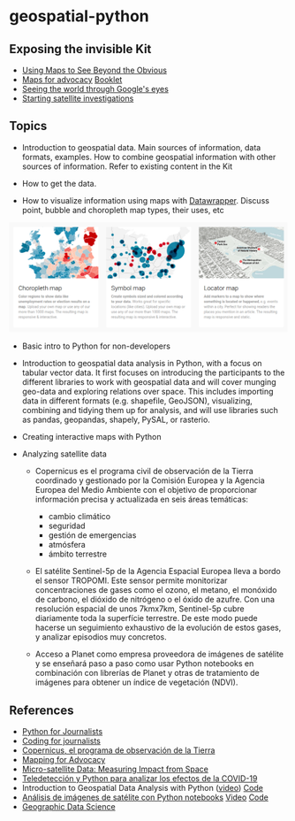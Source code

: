 # geospatial-python

## Exposing the invisible Kit

- [Using Maps to See Beyond the Obvious](https://kit.exposingtheinvisible.org/en/how/maps.html)
- [Maps for advocacy](https://exposingtheinvisible.org/resources/maps-advocacy) [Booklet](https://www.civicspace.eu/upload/library/maps-for-advocacy-5d628d1228e69.pdf)
- [Seeing the world through Google's eyes](https://exposingtheinvisible.org/resources/seeing-the-world-through-googles)
- [Starting satellite investigations](https://exposingtheinvisible.org/resources/obtaining-evidence/starting-satellite-investigations)

## Topics

* Introduction to geospatial data. Main sources of information, data formats, examples. How to combine geospatial information with other sources of information. Refer to existing content in the Kit

* How to get the data. 

* How to visualize information using maps with [Datawrapper](https://www.datawrapper.de/maps/). Discuss point, bubble and choropleth map types, their uses, etc

![Maps with Datawrapper](https://raw.githubusercontent.com/alabarga/geospatial-python/master/img/datawrapper_maps.png)

* Basic intro to Python for non-developers

* Introduction to geospatial data analysis in Python, with a focus on tabular vector data. It first focuses on introducing the participants to the different libraries to work with geospatial data and will cover munging geo-data and exploring relations over space. This includes importing data in different formats (e.g. shapefile, GeoJSON), visualizing, combining and tidying them up for analysis, and will use libraries such as pandas, geopandas, shapely, PySAL, or rasterio. 

* Creating interactive maps with Python 

* Analyzing satellite data
  * Copernicus es el programa civil de observación de la Tierra coordinado y gestionado por la Comisión Europea y la Agencia Europea del Medio Ambiente con el objetivo de proporcionar información precisa y actualizada en seis áreas temáticas:
    - cambio climático 
    - seguridad 
    - gestión de emergencias 
    - atmósfera
    - ámbito terrestre
  
  * El satélite Sentinel-5p de la Agencia Espacial Europea lleva a bordo el sensor TROPOMI. Este sensor permite monitorizar concentraciones de gases como el ozono, el metano, el monóxido de carbono, el dióxido de nitrógeno o el óxido de azufre. Con una resolución espacial de unos 7kmx7km, Sentinel-5p cubre diariamente toda la superfície terrestre. De este modo puede hacerse un seguimiento exhaustivo de la evolución de estos gases, y analizar episodios muy concretos.

  * Acceso a Planet como empresa proveedora de imágenes de satélite y se enseñará paso a paso como usar Python notebooks en combinación con librerías de Planet y otras de tratamiento de imágenes para obtener un índice de vegetación (NDVI).

## References
- [Python for Journalists](https://github.com/winnydejong/pythonforjournalists)
- [Coding for journalists](https://coding-for-journalists.readthedocs.io/en/latest/)
- [Copernicus, el programa de observación de la Tierra](https://www.unigis.es/copernicus-observacion-tierra/)
- [Mapping for Advocacy](https://www.opensocietyfoundations.org/publications/mapping-advocacy)
- [Micro-satellite Data: Measuring Impact from Space](https://www.poverty-action.org/sites/default/files/publications/Goldilocks-Deep-Dive-Micro-satellite-Data-Measuring-Impact-from-Space_4.pdf)
- [Teledetección y Python para analizar los efectos de la COVID-19](https://www.unigis.es/teledeteccion-y-python-para-analizar-los-efectos-de-la-covid-19/)
- Introduction to Geospatial Data Analysis with Python ([video](https://www.youtube.com/watch?v=kJXUUO5M4ok&feature=youtu.be)) [Code](https://github.com/geopandas/scipy2018-geospatial-data)
- [Análisis de imágenes de satélite con Python notebooks](https://www.unigis.es/webinar-analisis-de-imagenes-de-satelite-con-python-notebooks/) [Video](https://vimeo.com/427998599) [Code](https://github.com/ramiroaznar/ndvi-analysis)
- [Geographic Data Science](http://darribas.org/gds19/)
 
